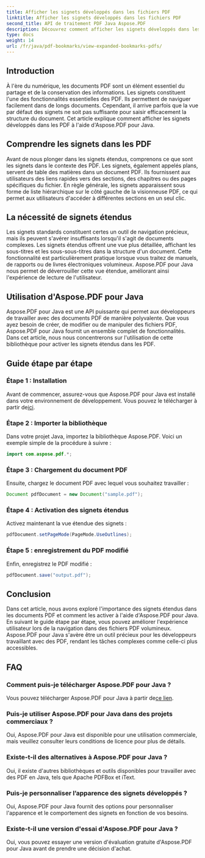```yaml
---
title: Afficher les signets développés dans les fichiers PDF
linktitle: Afficher les signets développés dans les fichiers PDF
second_title: API de traitement PDF Java Aspose.PDF
description: Découvrez comment afficher les signets développés dans les fichiers PDF à l'aide d'Aspose.PDF pour Java. Améliorez la navigation dans les documents grâce à des instructions étape par étape.
type: docs
weight: 14
url: /fr/java/pdf-bookmarks/view-expanded-bookmarks-pdfs/
---
```


## Introduction

À l'ère du numérique, les documents PDF sont un élément essentiel du partage et de la conservation des informations. Les signets constituent l'une des fonctionnalités essentielles des PDF. Ils permettent de naviguer facilement dans de longs documents. Cependant, il arrive parfois que la vue par défaut des signets ne soit pas suffisante pour saisir efficacement la structure du document. Cet article explique comment afficher les signets développés dans les PDF à l'aide d'Aspose.PDF pour Java.

## Comprendre les signets dans les PDF

Avant de nous plonger dans les signets étendus, comprenons ce que sont les signets dans le contexte des PDF. Les signets, également appelés plans, servent de table des matières dans un document PDF. Ils fournissent aux utilisateurs des liens rapides vers des sections, des chapitres ou des pages spécifiques du fichier. En règle générale, les signets apparaissent sous forme de liste hiérarchique sur le côté gauche de la visionneuse PDF, ce qui permet aux utilisateurs d'accéder à différentes sections en un seul clic.

## La nécessité de signets étendus

Les signets standards constituent certes un outil de navigation précieux, mais ils peuvent s'avérer insuffisants lorsqu'il s'agit de documents complexes. Les signets étendus offrent une vue plus détaillée, affichant les sous-titres et les sous-sous-titres dans la structure d'un document. Cette fonctionnalité est particulièrement pratique lorsque vous traitez de manuels, de rapports ou de livres électroniques volumineux. Aspose.PDF pour Java nous permet de déverrouiller cette vue étendue, améliorant ainsi l'expérience de lecture de l'utilisateur.

## Utilisation d'Aspose.PDF pour Java

Aspose.PDF pour Java est une API puissante qui permet aux développeurs de travailler avec des documents PDF de manière polyvalente. Que vous ayez besoin de créer, de modifier ou de manipuler des fichiers PDF, Aspose.PDF pour Java fournit un ensemble complet de fonctionnalités. Dans cet article, nous nous concentrerons sur l'utilisation de cette bibliothèque pour activer les signets étendus dans les PDF.

## Guide étape par étape

### Étape 1 : Installation
 Avant de commencer, assurez-vous que Aspose.PDF pour Java est installé dans votre environnement de développement. Vous pouvez le télécharger à partir de[ici](https://releases.aspose.com/pdf/java/).

### Étape 2 : Importer la bibliothèque
Dans votre projet Java, importez la bibliothèque Aspose.PDF. Voici un exemple simple de la procédure à suivre :

```java
import com.aspose.pdf.*;
```

### Étape 3 : Chargement du document PDF
Ensuite, chargez le document PDF avec lequel vous souhaitez travailler :

```java
Document pdfDocument = new Document("sample.pdf");
```

### Étape 4 : Activation des signets étendus
Activez maintenant la vue étendue des signets :

```java
pdfDocument.setPageMode(PageMode.UseOutlines);
```

### Étape 5 : enregistrement du PDF modifié
Enfin, enregistrez le PDF modifié :

```java
pdfDocument.save("output.pdf");
```

## Conclusion

Dans cet article, nous avons exploré l'importance des signets étendus dans les documents PDF et comment les activer à l'aide d'Aspose.PDF pour Java. En suivant le guide étape par étape, vous pouvez améliorer l'expérience utilisateur lors de la navigation dans des fichiers PDF volumineux. Aspose.PDF pour Java s'avère être un outil précieux pour les développeurs travaillant avec des PDF, rendant les tâches complexes comme celle-ci plus accessibles.

## FAQ

### Comment puis-je télécharger Aspose.PDF pour Java ?

 Vous pouvez télécharger Aspose.PDF pour Java à partir de[ce lien](https://releases.aspose.com/pdf/java/).

### Puis-je utiliser Aspose.PDF pour Java dans des projets commerciaux ?

Oui, Aspose.PDF pour Java est disponible pour une utilisation commerciale, mais veuillez consulter leurs conditions de licence pour plus de détails.

### Existe-t-il des alternatives à Aspose.PDF pour Java ?

Oui, il existe d'autres bibliothèques et outils disponibles pour travailler avec des PDF en Java, tels que Apache PDFBox et iText.

### Puis-je personnaliser l’apparence des signets développés ?

Oui, Aspose.PDF pour Java fournit des options pour personnaliser l'apparence et le comportement des signets en fonction de vos besoins.

### Existe-t-il une version d'essai d'Aspose.PDF pour Java ?

Oui, vous pouvez essayer une version d'évaluation gratuite d'Aspose.PDF pour Java avant de prendre une décision d'achat.